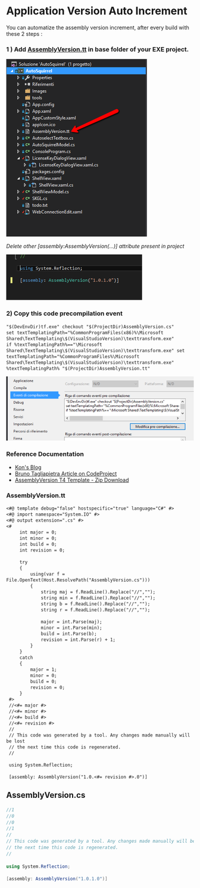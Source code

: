 
# Application Version Auto Increment

You can automatize the assembly version increment, after every build with these 2 steps :

### 1 ) Add [AssemblyVersion.tt](AssemblyVersion.tt ) in base folder of your EXE project.

![](Images/assemblyVersion_Project.png)

*Delete other [assembly:AssemblyVersion(...)] attribute present in project*

![](Images/assembly_version_attribute.png)


### 2) Copy this code precompilation event
```
"$(DevEnvDir)tf.exe" checkout "$(ProjectDir)AssemblyVersion.cs"
set textTemplatingPath="%CommonProgramFiles(x86)%\Microsoft Shared\TextTemplating\$(VisualStudioVersion)\texttransform.exe"
if %textTemplatingPath%=="\Microsoft Shared\TextTemplating\$(VisualStudioVersion)\texttransform.exe" set textTemplatingPath="%CommonProgramFiles%\Microsoft Shared\TextTemplating\$(VisualStudioVersion)\texttransform.exe"
%textTemplatingPath% "$(ProjectDir)AssemblyVersion.tt"
```
![](Images/pre_compilation_edit.png)


### Reference Documentation

- [Kon's Blog](http://weblogs.asp.net/kon/assembly-file-version-auto-increment-magic)
- [Bruno Tagliapietra Article on CodeProject](http://www.codeproject.com/Tips/656583/Walkthrough-How-to-increment-AssemblyFileVersion])
- [AssemblyVersion T4 Template - Zip Download](AssemblyVersionT4.zip)

### AssemblyVersion.tt

```
<#@ template debug="false" hostspecific="true" language="C#" #>
<#@ import namespace="System.IO" #>
<#@ output extension=".cs" #>
<#
     int major = 0;
     int minor = 0;
     int build = 0;
     int revision = 0;

     try
     {
         using(var f = File.OpenText(Host.ResolvePath("AssemblyVersion.cs")))
         {
             string maj = f.ReadLine().Replace("//","");
             string min = f.ReadLine().Replace("//","");
             string b = f.ReadLine().Replace("//","");
             string r = f.ReadLine().Replace("//","");

             major = int.Parse(maj);
             minor = int.Parse(min);
             build = int.Parse(b);
             revision = int.Parse(r) + 1;
         }
     }
     catch
     {
         major = 1;
         minor = 0;
         build = 0;
         revision = 0;
     }
 #>
 //<#= major #>
 //<#= minor #>
 //<#= build #>
 //<#= revision #>
 //
 // This code was generated by a tool. Any changes made manually will be lost
 // the next time this code is regenerated.
 //

 using System.Reflection;

 [assembly: AssemblyVersion("1.0.<#= revision #>.0")]
```

## AssemblyVersion.cs
```C#
//1
//0
//0
//1
//
// This code was generated by a tool. Any changes made manually will be lost
// the next time this code is regenerated.
//

using System.Reflection;

[assembly: AssemblyVersion("1.0.1.0")]
```
